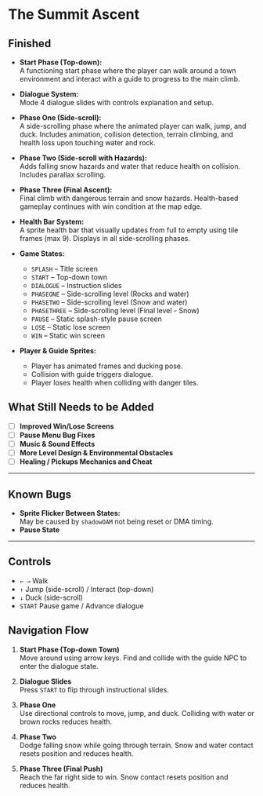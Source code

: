 # The Summit Ascent  

## Finished
- **Start Phase (Top-down):**  
  A functioning start phase where the player can walk around a town environment and interact with a guide to progress to the main climb.
- **Dialogue System:**  
  Mode 4 dialogue slides with controls explanation and setup.
- **Phase One (Side-scroll):**  
  A side-scrolling phase where the animated player can walk, jump, and duck. Includes animation, collision detection, terrain climbing, and health loss upon touching water and rock.
- **Phase Two (Side-scroll with Hazards):**  
  Adds falling snow hazards and water that reduce health on collision. 
  Includes parallax scrolling.
- **Phase Three (Final Ascent):**  
  Final climb with dangerous terrain and snow hazards. 
  Health-based gameplay continues with win condition at the map edge.
- **Health Bar System:**  
  A sprite health bar that visually updates from full to empty using tile frames (max 9). 
  Displays in all side-scrolling phases.

- **Game States:**
  - `SPLASH` – Title screen
  - `START` – Top-down town
  - `DIALOGUE` – Instruction slides
  - `PHASEONE` – Side-scrolling level (Rocks and water)
  - `PHASETWO` – Side-scrolling level (Snow and water)
  - `PHASETHREE` – Side-scrolling level (Final level - Snow)
  - `PAUSE` – Static splash-style pause screen
  - `LOSE` – Static lose screen
  - `WIN` – Static win screen

- **Player & Guide Sprites:**
  - Player has animated frames and ducking pose.
  - Collision with guide triggers dialogue.
  - Player loses health when colliding with danger tiles.

## What Still Needs to be Added

- [ ] **Improved Win/Lose Screens**
- [ ] **Pause Menu Bug Fixes**
- [ ] **Music & Sound Effects**
- [ ] **More Level Design & Environmental Obstacles**
- [ ] **Healing / Pickups Mechanics and Cheat**

---

## Known Bugs
- **Sprite Flicker Between States:**  
  May be caused by `shadowOAM` not being reset or DMA timing.
- **Pause State**  
---

## Controls

- `← →` Walk  
- `↑` Jump (side-scroll) / Interact (top-down)  
- `↓` Duck (side-scroll)  
- `START` Pause game / Advance dialogue  


## Navigation Flow

1. **Start Phase (Top-down Town)**  
   Move around using arrow keys. Find and collide with the guide NPC to enter the dialogue state.

2. **Dialogue Slides**  
   Press `START` to flip through instructional slides.

3. **Phase One**  
   Use directional controls to move, jump, and duck. Colliding with water or brown rocks reduces health.

4. **Phase Two**  
   Dodge falling snow while going through terrain. Snow and water contact resets position and reduces health.

5. **Phase Three (Final Push)**  
   Reach the far right side to win. Snow contact resets position and reduces health.


